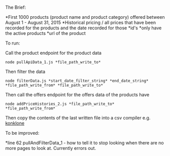 
The Brief:

*First 1000 products (product name and product category) offered between August 1 - August 31, 2015
*Historical pricing / all prices that have been recorded for the products and the date recorded for those
*id's
*only have the active products
*url of the product

To run:

Call the product endpoint for the product data

```node pullApiData_1.js *file_path_write_to*```

Then filter the data

```node filterData.js *start_date_filter_string* *end_date_string* *file_path_write_from* *file_path_write_to*```

Then call the offers endpoint for the offers data of the products have

```node addPriceHistories_2.js *file_path_write_to* *file_path_write_from*```

Then copy the contents of the last written file into a csv compiler e.g. [konklone](http://konklone.io/json/)


To be improved:

*line 62 pullAndFilterData_1 - how to tell it to stop looking when there are no more pages to look at. Currently errors out.
